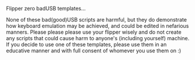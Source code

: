 Flipper zero badUSB templates...

None of these bad(good)USB scripts are harmful, but they do demonstrate how keyboard emulation may be achieved, and could be edited in nefarious manners. Please please please use your flipper wisely and do not create any scripts that could cause harm to anyone's (including yourself) machine. If you decide to use one of these templates, please use them in an educative manner and with full consent of whomever you use them on :)
